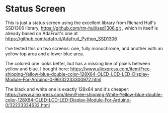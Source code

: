 # Status Screen
This is just a status screen using the excellent library from Richard Hull's SSD1306 library, https://github.com/rm-hull/ssd1306.git , which in itself is already based on AdaFruit's one at https://github.com/adafruit/Adafruit_Python_SSD1306 

I've tested this on two screens: one, fully monochrome, and another with an yellow top area and a lower blue area. 

The colored one looks better, but has a missing line of pixels between yellow and blue. I bought here: https://www.aliexpress.com/item/Free-shipping-Yellow-blue-double-color-128X64-OLED-LCD-LED-Display-Module-For-Arduino-0-96/32233300972.html

The black and white one is exactly 128x64 and it's cheaper: https://www.aliexpress.com/item/Free-shipping-White-Yellow-blue-double-color-128X64-OLED-LCD-LED-Display-Module-For-Arduino-0/32233334632.html


